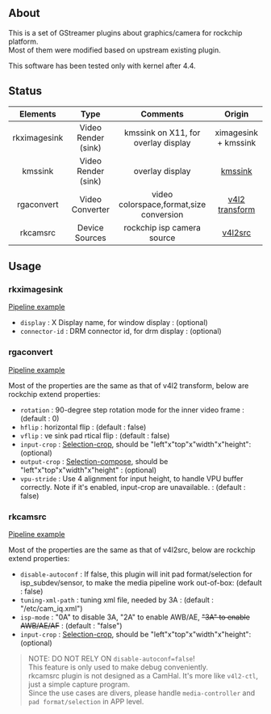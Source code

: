 ## About

This is a set of GStreamer plugins about graphics/camera for rockchip platform.<br>
Most of them were modified based on upstream existing plugin.

This software has been tested only with kernel after 4.4.

## Status

| Elements       | Type  |  Comments  | Origin |
| :----:  | :----:  | :----:  | :----:  |
| rkximagesink    | Video Render (sink) |   kmssink on X11, for overlay display | ximagesink + kmssink |
| kmssink        |   Video Render (sink)   | overlay display   | [kmssink](https://github.com/GStreamer/gst-plugins-bad/tree/master/sys/kms) |
| rgaconvert       |    Video Converter   | video colorspace,format,size conversion  | [v4l2 transform](https://github.com/GStreamer/gst-plugins-good/blob/master/sys/v4l2/gstv4l2transform.c) |
| rkcamsrc        |    Device Sources  |  rockchip isp camera source  | [v4l2src](https://gstreamer.freedesktop.org/data/doc/gstreamer/head/gst-plugins-good/html/gst-plugins-good-plugins-v4l2src.html) |

## Usage

### rkximagesink
[Pipeline example](https://github.com/rockchip-linux/rk-rootfs-build/blob/master/overlay-debug/usr/local/bin/test_dec-gst.sh)

* `display` : X Display name, for window display : (optional)
* `connector-id` : DRM connector id, for drm display : (optional)

### rgaconvert
[Pipeline example](https://github.com/rockchip-linux/rk-rootfs-build/blob/master/overlay-debug/usr/local/bin/test_rga.sh)

Most of the properties are the same as that of v4l2 transform, below are rockchip extend properties:
* `rotation` : 90-degree step rotation mode for the inner video frame : (default : 0)
* `hflip` : horizontal flip : (default : false)
* `vflip` : ve sink pad rtical flip : (default : false)
* `input-crop` : [Selection-crop](https://01.org/linuxgraphics/gfx-docs/drm/media/uapi/v4l/selection-api-003.html), should be "left"x"top"x"width"x"height": (optional)
* `output-crop` : [Selection-compose](https://01.org/linuxgraphics/gfx-docs/drm/media/uapi/v4l/selection-api-003.html), should be "left"x"top"x"width"x"height" : (optional) 
* `vpu-stride` : Use 4 alignment for input height, to handle VPU buffer correctly. Note if it's enabled, input-crop are unavailable.  : (default : false) 


### rkcamsrc
[Pipeline example](https://github.com/rockchip-linux/rk-rootfs-build/blob/master/overlay-debug/usr/local/bin/test_camera.sh)

Most of the properties are the same as that of v4l2src, below are rockchip extend properties:
* `disable-autoconf` : If false, this plugin will init pad format/selection for isp_subdev/sensor, to make the media pipeline work out-of-box: (default : false)
* `tuning-xml-path` : tuning xml file, needed by 3A : (default : "/etc/cam_iq.xml")
* `isp-mode` : "0A" to disable 3A, "2A" to enable AWB/AE, ~~"3A" to enable AWB/AE/AF~~ : (default : "false")
* `input-crop` : [Selection-crop](https://01.org/linuxgraphics/gfx-docs/drm/media/uapi/v4l/selection-api-003.html), should be "left"x"top"x"width"x"height": (optional)

> NOTE: DO NOT RELY ON `disable-autoconf=false`!  
> This feature is only used to make debug conveniently.  
> rkcamsrc plugin is not designed as a CamHal. It's more like `v4l2-ctl`, just a simple capture program.  
> Since the use cases are divers, please handle `media-controller` and `pad format/selection` in APP level.
